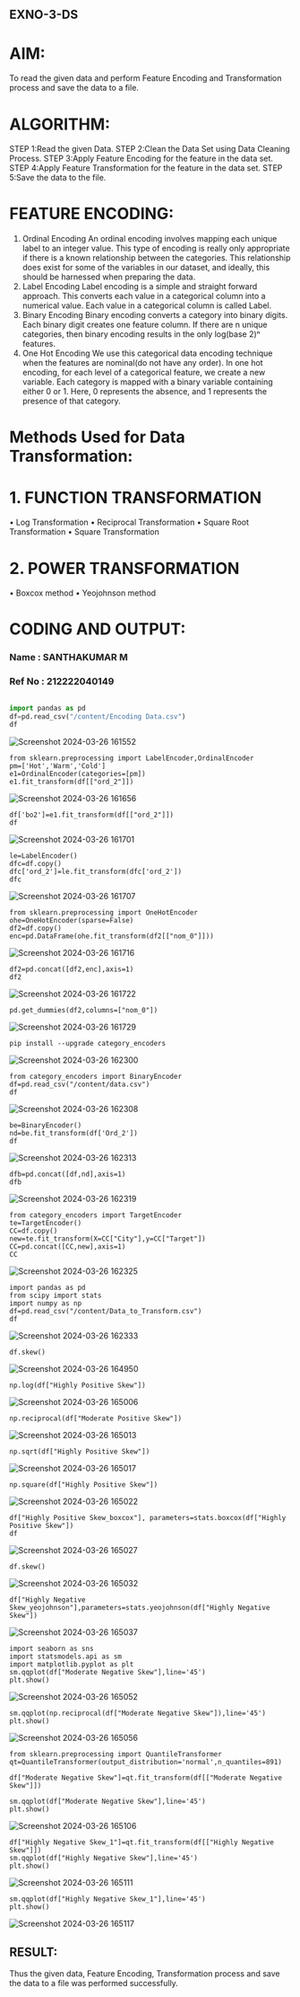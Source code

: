 ## EXNO-3-DS

# AIM:
To read the given data and perform Feature Encoding and Transformation process and save the data to a file.

# ALGORITHM:
STEP 1:Read the given Data.
STEP 2:Clean the Data Set using Data Cleaning Process.
STEP 3:Apply Feature Encoding for the feature in the data set.
STEP 4:Apply Feature Transformation for the feature in the data set.
STEP 5:Save the data to the file.

# FEATURE ENCODING:
1. Ordinal Encoding
An ordinal encoding involves mapping each unique label to an integer value. This type of encoding is really only appropriate if there is a known relationship between the categories. This relationship does exist for some of the variables in our dataset, and ideally, this should be harnessed when preparing the data.
2. Label Encoding
Label encoding is a simple and straight forward approach. This converts each value in a categorical column into a numerical value. Each value in a categorical column is called Label.
3. Binary Encoding
Binary encoding converts a category into binary digits. Each binary digit creates one feature column. If there are n unique categories, then binary encoding results in the only log(base 2)ⁿ features.
4. One Hot Encoding
We use this categorical data encoding technique when the features are nominal(do not have any order). In one hot encoding, for each level of a categorical feature, we create a new variable. Each category is mapped with a binary variable containing either 0 or 1. Here, 0 represents the absence, and 1 represents the presence of that category.

# Methods Used for Data Transformation:
  # 1. FUNCTION TRANSFORMATION
• Log Transformation
• Reciprocal Transformation
• Square Root Transformation
• Square Transformation
  # 2. POWER TRANSFORMATION
• Boxcox method
• Yeojohnson method

# CODING AND OUTPUT:
### Name : SANTHAKUMAR M
### Ref No : 212222040149

```python

import pandas as pd
df=pd.read_csv("/content/Encoding Data.csv")
df
```

![Screenshot 2024-03-26 161552](https://github.com/gokulapriya632202/EXNO-3-DS/assets/119560302/a637f1a6-5e6d-4fcb-8ede-285e2d41aafc)

```
from sklearn.preprocessing import LabelEncoder,OrdinalEncoder
pm=['Hot','Warm','Cold']
e1=OrdinalEncoder(categories=[pm])
e1.fit_transform(df[["ord_2"]])
```

![Screenshot 2024-03-26 161656](https://github.com/gokulapriya632202/EXNO-3-DS/assets/119560302/1eab3a81-cf03-401d-9e7c-1d21381946fa)

```
df['bo2']=e1.fit_transform(df[["ord_2"]])
df
```

![Screenshot 2024-03-26 161701](https://github.com/gokulapriya632202/EXNO-3-DS/assets/119560302/064e9035-a217-465c-bf0d-baeaf38a142f)

```
le=LabelEncoder()
dfc=df.copy()
dfc['ord_2']=le.fit_transform(dfc['ord_2'])
dfc
```
![Screenshot 2024-03-26 161707](https://github.com/gokulapriya632202/EXNO-3-DS/assets/119560302/cc581ce4-82e8-42a9-8d9c-37a1b365ffbc)

```
from sklearn.preprocessing import OneHotEncoder
ohe=OneHotEncoder(sparse=False)
df2=df.copy()
enc=pd.DataFrame(ohe.fit_transform(df2[["nom_0"]]))
```

![Screenshot 2024-03-26 161716](https://github.com/gokulapriya632202/EXNO-3-DS/assets/119560302/4d93974b-16f9-4b27-9d00-4cc0abee08d0)

```
df2=pd.concat([df2,enc],axis=1)
df2
```

![Screenshot 2024-03-26 161722](https://github.com/gokulapriya632202/EXNO-3-DS/assets/119560302/74c5c492-dd39-4f11-a75a-64f6a28707bc)

```
pd.get_dummies(df2,columns=["nom_0"])
```

![Screenshot 2024-03-26 161729](https://github.com/gokulapriya632202/EXNO-3-DS/assets/119560302/b39577a2-d937-4e22-8623-e19735380801)

```
pip install --upgrade category_encoders
```
![Screenshot 2024-03-26 162300](https://github.com/gokulapriya632202/EXNO-3-DS/assets/119560302/3066f410-80e3-4069-be2d-4b056d132b48)

```
from category_encoders import BinaryEncoder
df=pd.read_csv("/content/data.csv")
df
```

![Screenshot 2024-03-26 162308](https://github.com/gokulapriya632202/EXNO-3-DS/assets/119560302/fdbc718b-825b-47ea-8629-31c5303a56d2)

```
be=BinaryEncoder()
nd=be.fit_transform(df['Ord_2'])
df
```

![Screenshot 2024-03-26 162313](https://github.com/gokulapriya632202/EXNO-3-DS/assets/119560302/973be76c-caf8-4036-8428-ebeb2c035178)

```
dfb=pd.concat([df,nd],axis=1)
dfb
```

![Screenshot 2024-03-26 162319](https://github.com/gokulapriya632202/EXNO-3-DS/assets/119560302/9b0226ab-1692-4377-bce1-e781dd2b05de)

```
from category_encoders import TargetEncoder
te=TargetEncoder()
CC=df.copy()
new=te.fit_transform(X=CC["City"],y=CC["Target"])
CC=pd.concat([CC,new],axis=1)
CC
```

![Screenshot 2024-03-26 162325](https://github.com/gokulapriya632202/EXNO-3-DS/assets/119560302/b89fd4dc-c843-489b-8fb1-c4cbece4b686)

```
import pandas as pd
from scipy import stats
import numpy as np
df=pd.read_csv("/content/Data_to_Transform.csv")
df
```

![Screenshot 2024-03-26 162333](https://github.com/gokulapriya632202/EXNO-3-DS/assets/119560302/993b0cab-3503-4b86-831e-f661df5b5ca3)

```
df.skew()
```

![Screenshot 2024-03-26 164950](https://github.com/gokulapriya632202/EXNO-3-DS/assets/119560302/2ee3d99f-b61f-4ec0-ba75-65411a38c4d7)

```
np.log(df["Highly Positive Skew"])
```

![Screenshot 2024-03-26 165006](https://github.com/gokulapriya632202/EXNO-3-DS/assets/119560302/c21948d7-8891-4a5c-b3e2-d60add4cac7a)

```
np.reciprocal(df["Moderate Positive Skew"])
```

![Screenshot 2024-03-26 165013](https://github.com/gokulapriya632202/EXNO-3-DS/assets/119560302/2f1432cd-a9ee-4f32-9da1-3a2808d47752)

```
np.sqrt(df["Highly Positive Skew"])
```

![Screenshot 2024-03-26 165017](https://github.com/gokulapriya632202/EXNO-3-DS/assets/119560302/b9927ce7-1ffd-4320-98de-0ce9a340e20e)

```
np.square(df["Highly Positive Skew"])
```

![Screenshot 2024-03-26 165022](https://github.com/gokulapriya632202/EXNO-3-DS/assets/119560302/90e9195f-7fb3-46fb-b085-cd5fdbe95c82)

```
df["Highly Positive Skew_boxcox"], parameters=stats.boxcox(df["Highly Positive Skew"])
df
```

![Screenshot 2024-03-26 165027](https://github.com/gokulapriya632202/EXNO-3-DS/assets/119560302/b122883e-8a6e-4779-bc85-09886fb6de90)

```
df.skew()
```

![Screenshot 2024-03-26 165032](https://github.com/gokulapriya632202/EXNO-3-DS/assets/119560302/bfbec92b-dc15-4238-8eae-f2ce3be43bc0)

```
df["Highly Negative Skew_yeojohnson"],parameters=stats.yeojohnson(df["Highly Negative Skew"])
```

![Screenshot 2024-03-26 165037](https://github.com/gokulapriya632202/EXNO-3-DS/assets/119560302/a078d4cb-dce2-45a6-b613-99cc4d313966)

```
import seaborn as sns
import statsmodels.api as sm
import matplotlib.pyplot as plt
sm.qqplot(df["Moderate Negative Skew"],line='45')
plt.show()
```

![Screenshot 2024-03-26 165052](https://github.com/gokulapriya632202/EXNO-3-DS/assets/119560302/f33b4561-b92d-4f18-967e-e3224d7a4a28)

```
sm.qqplot(np.reciprocal(df["Moderate Negative Skew"]),line='45')
plt.show()
```

![Screenshot 2024-03-26 165056](https://github.com/gokulapriya632202/EXNO-3-DS/assets/119560302/fae1ae22-a0b7-4fbb-b40e-b8436fe9a11f)

```
from sklearn.preprocessing import QuantileTransformer
qt=QuantileTransformer(output_distribution='normal',n_quantiles=891)

df["Moderate Negative Skew"]=qt.fit_transform(df[["Moderate Negative Skew"]])

sm.qqplot(df["Moderate Negative Skew"],line='45')
plt.show()
```

![Screenshot 2024-03-26 165106](https://github.com/gokulapriya632202/EXNO-3-DS/assets/119560302/bb53f1a5-7d35-414d-b196-24eca3434780)

```
df["Highly Negative Skew_1"]=qt.fit_transform(df[["Highly Negative Skew"]])
sm.qqplot(df["Highly Negative Skew"],line='45')
plt.show()
```

![Screenshot 2024-03-26 165111](https://github.com/gokulapriya632202/EXNO-3-DS/assets/119560302/cc2d9ce7-4811-44a0-bf21-aeed274b2728)

```
sm.qqplot(df["Highly Negative Skew_1"],line='45')
plt.show()
```

![Screenshot 2024-03-26 165117](https://github.com/gokulapriya632202/EXNO-3-DS/assets/119560302/c6b4c14b-1d8d-4802-9651-1cc7cb3a610f)


## RESULT:
Thus the given data, Feature Encoding, Transformation process and save the data to a file was performed successfully.
       
